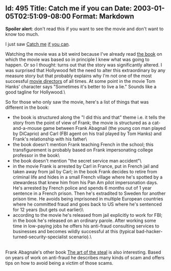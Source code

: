 Id: 495
Title: Catch me if you can
Date: 2003-01-05T02:51:09-08:00
Format: Markdown
--------------
**Spoiler alert**: don't read this if you want to see the movie and
don't want to know too much.

I just saw [Catch me](http://www.rottentomatoes.com/m/CatchMeIfYouCan-1118711/) [if you can](http://us.imdb.com/Title?0264464).

Watching the movie was a bit weird because I've already read [the
book](http://www.amazon.com/exec/obidos/tg/detail/-/0767905385/) on
which the movie was based so in principle I knew what was going to
happen. Or so I thought: turns out that the story was significantly
altered. I was surprised that Hollywood felt the need to alter this
extraordinary by any measure story but that probably explains why I'm
not one of the most successful [movie
directors](http://us.imdb.com/Name?Spielberg,%20Steven) of all times. At
some point in the movie Tom Hanks' character says "Sometimes it's better
to live a lie." Sounds like a good tagline for Hollywood.\

So for those who only saw the movie, here's a list of things that was
different in the book:

-   the book is structured along the "I did this and that" theme i.e. it
    tells the story from the point of view of Frank; the movie is
    structured as a cat-and-a-mouse game between Frank Abagnail (the
    young con man played by DiCaprio) and Carl (FBI agent on his trail
    played by Tom Hanks) and Frank's relationship with his father\
-   the book doesn't mention Frank teaching French in the school; this
    transfigurement is probably based on Frank impersonating college
    professor in the book\
-   the book doesn't mention "the secret service man accident"\
-   in the movie Frank is arrested by Carl in France, put in French jail
    and taken away from jail by Carl; in the book Frank decides to
    retire from criminal life and hides in a small French village where
    he's spotted by a stewardess that knew him from his Pan Am pilot
    impersonation days. He's arrested by French police and spends 6
    months out of 1 year sentence in a French prison. Then he's
    extradited to Sweden for another prison time. He avoids being
    imprisoned in multiple European countries where he committed fraud
    and goes back to US where he's sentenced for 12 years (but gets out
    earlier)\
-   according to the movie he's released from jail explicitly to work
    for FBI; in the book he's released on an ordinary parole. After
    working some time in low-paying jobs he offers his anti-fraud
    consulting services to businesses and becomes wildly successful at
    this (typical bad-hacker-turned-security-specialist scenario).\

\
Frank Abagnale's other book [The art of the
steal](http://www.amazon.com/exec/obidos/tg/detail/-/0767906845/) is
also interesting. Based on years of work on anti-fraud he describes many
kinds of scam and offers tips on how to avoid being a victim of those
scams.
